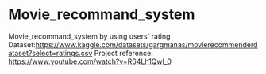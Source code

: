 # Movie_recommand_system
Movie_recommand_system by using users' rating
Dataset:https://www.kaggle.com/datasets/gargmanas/movierecommenderdataset?select=ratings.csv
Project reference: https://www.youtube.com/watch?v=R64Lh1Qwl_0
